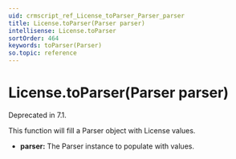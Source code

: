 ```yaml
---
uid: crmscript_ref_License_toParser_Parser_parser
title: License.toParser(Parser parser)
intellisense: License.toParser
sortOrder: 464
keywords: toParser(Parser)
so.topic: reference
---
```


# License.toParser(Parser parser)

Deprecated in 7.1.

This function will fill a Parser object with License values.

* **parser:** The Parser instance to populate with values.

